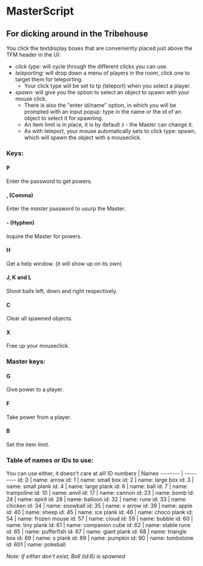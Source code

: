# MasterScript
## For dicking around in the Tribehouse

You click the textdisplay boxes that are conveniently placed just above the TFM header in the UI:
- *click type:* will cycle through the different clicks you can use. 
- *teleporting:* will drop down a menu of players in the room, click one to target them for teleporting.
  - Your click type will be set to tp (teleport) when you select a player.
- *spawn:* will give you the option to select an object to spawn with your mouse click.
  - There is also the "enter id/name" option, in which you will be prompted with an input popup: type in the name or the id of an object to select it for spawning.
  - An item limit is in place, it is by default `3` - the Master can change it.
  -  As with teleport, your mouse automatically sets to click type: spawn, which will spawn the object with a mouseclick.

### **Keys:**
#### **P**
Enter the password to get powers.
#### **,** (Comma)
Enter the *master* password to usurp the Master.
#### **-** (Hyphen)
Inquire the Master for powers.
#### **H**
Get a help window. (it will show up on its own)
#### **J, K and L**
Shoot balls left, down and right respectively.
#### **C**
Clear all spawned objects.
#### **X**
Free up your mouseclick.
### **Master keys:**
#### G
Give power to a player.
#### F
Take power from a player.
#### B
Set the item limit.

### **Table of names or IDs to use:**
You can use either, it doesn't care at all!
ID numbers | Names
-------- | ---------
id: 0 | name: arrow
id: 1 | name: small box
id: 2 | name: large box
id: 3 | name: small plank
id: 4 | name: large plank
id: 6 | name: ball
id: 7 | name: trampoline
id: 10 | name: anvil
id: 17 | name: cannon
id: 23 | name: bomb
id: 24 | name: spirit
id: 28 | name: balloon
id: 32 | name: rune
id: 33 | name: chicken
id: 34 | name: snowball
id: 35 | name: v arrow
id: 39 | name: apple
id: 40 | name: sheep
id: 45 | name: ice plank
id: 46 | name: choco plank
id: 54 | name: frozen mouse
id: 57 | name: cloud
id: 59 | name: bubble
id: 60 | name: tiny plank
id: 61 | name: companion cube
id: 62 | name: stable rune
id: 65 | name: pufferfish
id: 67 | name: giant plank
id: 68 | name: triangle box
id: 69 | name: s plank
id: 89 | name: pumpkin
id: 90 | name: tombstone
id: 601 | name: pokeball

*Note: If either don't exist, Ball (id:6) is spawned*
